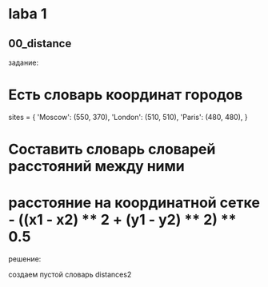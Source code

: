 # laba 1
## 00_distance
задание:
# Есть словарь координат городов

sites = {
    'Moscow': (550, 370),
    'London': (510, 510),
    'Paris': (480, 480),
}
# Составить словарь словарей расстояний между ними
# расстояние на координатной сетке - ((x1 - x2) ** 2 + (y1 - y2) ** 2) ** 0.5

решение:



создаем пустой словарь distances2
